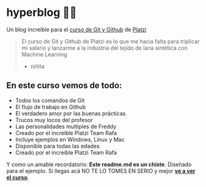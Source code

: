 # hyperblog 🥇💚
Un blog increíble para el [curso de Git y Github](http://https://platzi.com/cursos/git-github/ " curso de Git y Github") de [Platzi](http://https://platzi.com/ "Platzi")
>El curso de Git y Github de Platzi es lo que me hacia falta para triplicar mi salario y lanzarme a la industria del tejido de lana sintética con Machine Learning
> - niñita

## En este curso vemos de todo:
* Todos los comandos de Git
* El flujo de trabajo en Github
* El verdadero amor por las buenas prácticas
* Trucos muy locos del profesor
* Las personalidades multiples de Freddy
* Creado por el increible Platzi Team Rafa
* Incluye ejemplos en Windows, Linux y Mac
* Disponible para todas las edades
* Creado por el increible Platzi Team Rafa

Y como un amable recordatorio:  **Este readme.md es un chiste**. Diseñado para el ejemplo. Si llegas acá NO TE LO TOMES EN SERIO y mejor [**ve a ver el curso**](http://https://platzi.com/cursos/git-github/ "ve a ver el curso").